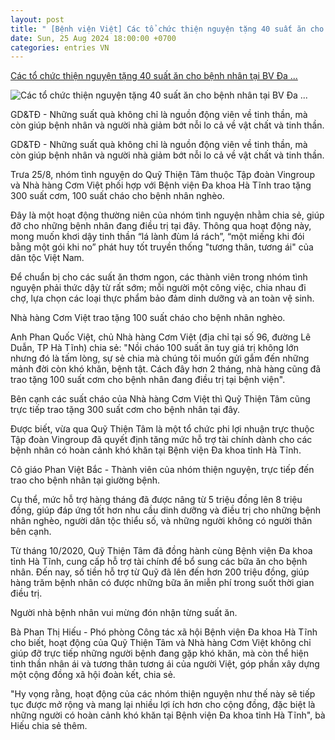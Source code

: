 ```yaml
---
layout: post
title: " [Bệnh viện Việt] Các tổ chức thiện nguyện tặng 40 suất ăn cho bệnh nhân tại BV Đa ..."
date: Sun, 25 Aug 2024 18:00:00 +0700
categories: entries VN
---
```

[Các tổ chức thiện nguyện tặng 40 suất ăn cho bệnh nhân tại BV Đa ...](https://giaoducthoidai.vn/quy-thien-tam-400-suat-an-cho-benh-nhan-tai-benh-vien-da-khoa-ha-tinh-post698111.html)

![Các tổ chức thiện nguyện tặng 40 suất ăn cho bệnh nhân tại BV Đa ...](https://cdn.giaoducthoidai.vn/images/e68bd0ae7e0a4d2e84e451c6db68f2d4014e3fd32d680d19584ec920fcf55d88ec0ae81e2239a1e9a805d11d2bc59a4f40c4e58c10b9e6af0eaf0b2238eac191/img-4314-5822.jpg.webp)

GD&TĐ - Những suất quà không chỉ là nguồn động viên về tinh thần, mà còn giúp bệnh nhân và người nhà giảm bớt nỗi lo cả về vật chất và tinh thần.

GD&TĐ - Những suất quà không chỉ là nguồn động viên về tinh thần, mà còn giúp bệnh nhân và người nhà giảm bớt nỗi lo cả về vật chất và tinh thần.

Trưa 25/8, nhóm tình nguyện do Quỹ Thiện Tâm thuộc Tập đoàn Vingroup và Nhà hàng Cơm Việt phối hợp với Bệnh viện Đa khoa Hà Tĩnh trao tặng 300 suất cơm, 100 suất cháo cho bệnh nhân nghèo.

Đây là một hoạt động thường niên của nhóm tình nguyện nhằm chia sẻ, giúp đỡ cho những bệnh nhân đang điều trị tại đây. Thông qua hoạt động này, mong muốn khơi dậy tinh thần “lá lành đùm lá rách”, “một miếng khi đói bằng một gói khi no” phát huy tốt truyền thống "tương thân, tương ái" của dân tộc Việt Nam.

Để chuẩn bị cho các suất ăn thơm ngon, các thành viên trong nhóm tình nguyện phải thức dậy từ rất sớm; mỗi người một công việc, chia nhau đi chợ, lựa chọn các loại thực phẩm bảo đảm dinh dưỡng và an toàn vệ sinh.

Nhà hàng Cơm Việt trao tặng 100 suất cháo cho bệnh nhân nghèo.

Anh Phan Quốc Việt, chủ Nhà hàng Cơm Việt (địa chỉ tại số 96, đường Lê Duẫn, TP Hà Tĩnh) chia sẻ: "Nồi cháo 100 suất ăn tuy giá trị không lớn nhưng đó là tấm lòng, sự sẻ chia mà chúng tôi muốn gửi gắm đến những mảnh đời còn khó khăn, bệnh tật. Cách đây hơn 2 tháng, nhà hàng cũng đã trao tặng 100 suất cơm cho bệnh nhân đang điều trị tại bệnh viện".

Bên cạnh các suất cháo của Nhà hàng Cơm Việt thì Quỹ Thiện Tâm cũng trực tiếp trao tặng 300 suất cơm cho bệnh nhân tại đây.

Được biết, vừa qua Quỹ Thiện Tâm là một tổ chức phi lợi nhuận trực thuộc Tập đoàn Vingroup đã quyết định tăng mức hỗ trợ tài chính dành cho các bệnh nhân có hoàn cảnh khó khăn tại Bệnh viện Đa khoa tỉnh Hà Tĩnh.

Cô giáo Phan Việt Bắc - Thành viên của nhóm thiện nguyện, trực tiếp đến trao cho bệnh nhân tại giường bệnh.

Cụ thể, mức hỗ trợ hàng tháng đã được nâng từ 5 triệu đồng lên 8 triệu đồng, giúp đáp ứng tốt hơn nhu cầu dinh dưỡng và điều trị cho những bệnh nhân nghèo, người dân tộc thiểu số, và những người không có người thân bên cạnh.

Từ tháng 10/2020, Quỹ Thiện Tâm đã đồng hành cùng Bệnh viện Đa khoa tỉnh Hà Tĩnh, cung cấp hỗ trợ tài chính để bổ sung các bữa ăn cho bệnh nhân. Đến nay, số tiền hỗ trợ từ Quỹ đã lên đến hơn 200 triệu đồng, giúp hàng trăm bệnh nhân có được những bữa ăn miễn phí trong suốt thời gian điều trị.

Người nhà bệnh nhân vui mừng đón nhận từng suất ăn.

Bà Phan Thị Hiếu - Phó phòng Công tác xã hội Bệnh viện Đa khoa Hà Tĩnh cho biết, hoạt động của Quỹ Thiện Tâm và Nhà hàng Cơm Việt không chỉ giúp đỡ trực tiếp những người bệnh đang gặp khó khăn, mà còn thể hiện tinh thần nhân ái và tương thân tương ái của người Việt, góp phần xây dựng một cộng đồng xã hội đoàn kết, chia sẻ.

"Hy vọng rằng, hoạt động của các nhóm thiện nguyện như thế này sẽ tiếp tục được mở rộng và mang lại nhiều lợi ích hơn cho cộng đồng, đặc biệt là những người có hoàn cảnh khó khăn tại Bệnh viện Đa khoa tỉnh Hà Tĩnh", bà Hiếu chia sẻ thêm.


